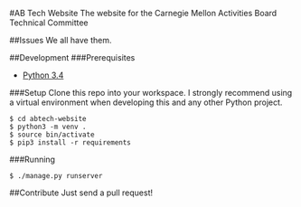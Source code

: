 #AB Tech Website
The website for the Carnegie Mellon Activities Board Technical Committee

##Issues
We all have them.

##Development
###Prerequisites
- [Python 3.4](https://www.python.org/downloads/)

###Setup
Clone this repo into your workspace.
I strongly recommend using a virtual environment when developing this and any other Python project.
```
$ cd abtech-website
$ python3 -m venv .
$ source bin/activate
$ pip3 install -r requirements
```

###Running
```
$ ./manage.py runserver
```

##Contribute
Just send a pull request!
